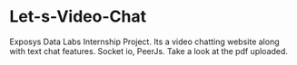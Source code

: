 # Let-s-Video-Chat
Exposys Data Labs Internship Project.
Its a video chatting website along with text chat features.
Socket io, PeerJs.
Take a look at the pdf uploaded.
